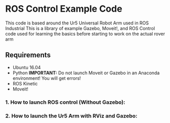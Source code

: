 # ROS Control Example Code
This code is based around the Ur5 Universal Robot Arm used in ROS Industrial
This is a library of example Gazebo, Moveit!, and ROS Control code used for learning the basics
before starting to work on the actual rover arm

## Requirements
 * Ubuntu 16.04
 * Python **IMPORTANT:** Do not launch Moveit or Gazebo in an Anaconda environment! You will get
   errors!
 * ROS Kinetic
 * Moveit!

### 1. How to launch ROS control (Without Gazebo):


### 2. How to launch the Ur5 Arm with RViz and Gazebo: 

